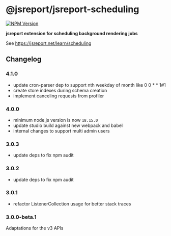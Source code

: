 # @jsreport/jsreport-scheduling
[![NPM Version](http://img.shields.io/npm/v/@jsreport/jsreport-scheduling.svg?style=flat-square)](https://npmjs.com/package/@jsreport/jsreport-scheduling)

**jsreport extension for scheduling background rendering jobs**

See https://jsreport.net/learn/scheduling

## Changelog

### 4.1.0

- update cron-parser dep to support nth weekday of month like 0 0 * * 1#1
- create store indexes during schema creation
- implement canceling requests from profiler

### 4.0.0

- minimum node.js version is now `18.15.0`
- update studio build against new webpack and babel
- internal changes to support multi admin users

### 3.0.3

- update deps to fix npm audit

### 3.0.2

- update deps to fix npm audit

### 3.0.1

- refactor ListenerCollection usage for better stack traces

### 3.0.0-beta.1

Adaptations for the v3 APIs

